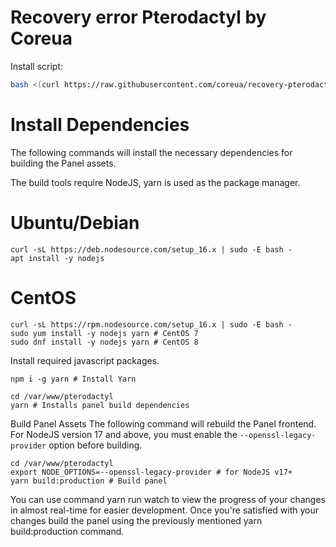 # Recovery error Pterodactyl by Coreua

Install script:
```sh
bash <(curl https://raw.githubusercontent.com/coreua/recovery-pterodactyl/main/install.sh)
```

# Install Dependencies
The following commands will install the necessary dependencies for building the Panel assets.

The build tools require NodeJS, yarn is used as the package manager.

# Ubuntu/Debian
```
curl -sL https://deb.nodesource.com/setup_16.x | sudo -E bash -
apt install -y nodejs
```

# CentOS
```
curl -sL https://rpm.nodesource.com/setup_16.x | sudo -E bash -
sudo yum install -y nodejs yarn # CentOS 7
sudo dnf install -y nodejs yarn # CentOS 8
```
Install required javascript packages.

```
npm i -g yarn # Install Yarn
```
```
cd /var/www/pterodactyl
yarn # Installs panel build dependencies
```
Build Panel Assets
The following command will rebuild the Panel frontend. For NodeJS version 17 and above, you must enable the `--openssl-legacy-provider` option before building.

```
cd /var/www/pterodactyl
export NODE_OPTIONS=--openssl-legacy-provider # for NodeJS v17+
yarn build:production # Build panel
```
You can use command yarn run watch to view the progress of your changes in almost real-time for easier development. Once you're satisfied with your changes build the panel using the previously mentioned yarn build:production command.